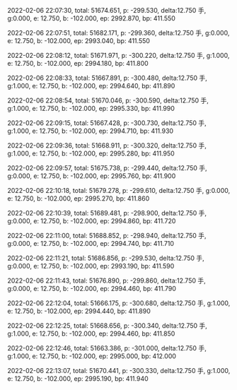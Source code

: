 2022-02-06 22:07:30, total: 51674.651, p: -299.530, delta:12.750 手, g:0.000, e: 12.750, b: -102.000, ep: 2992.870, bp: 411.550

2022-02-06 22:07:51, total: 51682.171, p: -299.360, delta:12.750 手, g:0.000, e: 12.750, b: -102.000, ep: 2993.040, bp: 411.550

2022-02-06 22:08:12, total: 51671.971, p: -300.220, delta:12.750 手, g:1.000, e: 12.750, b: -102.000, ep: 2994.180, bp: 411.800

2022-02-06 22:08:33, total: 51667.891, p: -300.480, delta:12.750 手, g:1.000, e: 12.750, b: -102.000, ep: 2994.640, bp: 411.890

2022-02-06 22:08:54, total: 51670.046, p: -300.590, delta:12.750 手, g:1.000, e: 12.750, b: -102.000, ep: 2995.330, bp: 411.990

2022-02-06 22:09:15, total: 51667.428, p: -300.730, delta:12.750 手, g:1.000, e: 12.750, b: -102.000, ep: 2994.710, bp: 411.930

2022-02-06 22:09:36, total: 51668.911, p: -300.320, delta:12.750 手, g:1.000, e: 12.750, b: -102.000, ep: 2995.280, bp: 411.950

2022-02-06 22:09:57, total: 51675.738, p: -299.440, delta:12.750 手, g:0.000, e: 12.750, b: -102.000, ep: 2995.760, bp: 411.900

2022-02-06 22:10:18, total: 51679.278, p: -299.610, delta:12.750 手, g:0.000, e: 12.750, b: -102.000, ep: 2995.270, bp: 411.860

2022-02-06 22:10:39, total: 51689.481, p: -298.900, delta:12.750 手, g:0.000, e: 12.750, b: -102.000, ep: 2994.860, bp: 411.720

2022-02-06 22:11:00, total: 51688.852, p: -298.940, delta:12.750 手, g:0.000, e: 12.750, b: -102.000, ep: 2994.740, bp: 411.710

2022-02-06 22:11:21, total: 51686.856, p: -299.530, delta:12.750 手, g:0.000, e: 12.750, b: -102.000, ep: 2993.190, bp: 411.590

2022-02-06 22:11:43, total: 51676.890, p: -299.860, delta:12.750 手, g:0.000, e: 12.750, b: -102.000, ep: 2994.460, bp: 411.790

2022-02-06 22:12:04, total: 51666.175, p: -300.680, delta:12.750 手, g:1.000, e: 12.750, b: -102.000, ep: 2994.440, bp: 411.890

2022-02-06 22:12:25, total: 51668.656, p: -300.340, delta:12.750 手, g:1.000, e: 12.750, b: -102.000, ep: 2994.460, bp: 411.850

2022-02-06 22:12:46, total: 51663.386, p: -301.000, delta:12.750 手, g:1.000, e: 12.750, b: -102.000, ep: 2995.000, bp: 412.000

2022-02-06 22:13:07, total: 51670.441, p: -300.330, delta:12.750 手, g:1.000, e: 12.750, b: -102.000, ep: 2995.190, bp: 411.940